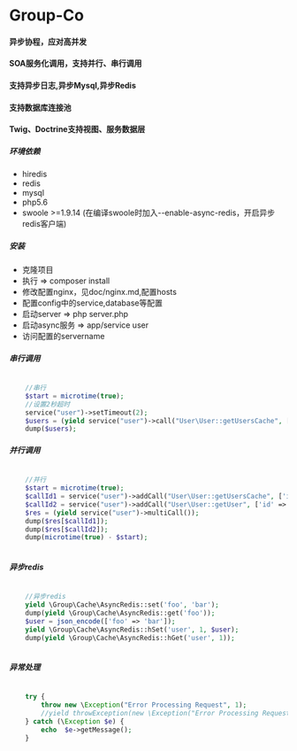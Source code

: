 # Group-Co	

#### 异步协程，应对高并发
#### SOA服务化调用，支持并行、串行调用
#### 支持异步日志,异步Mysql,异步Redis
#### 支持数据库连接池
#### Twig、Doctrine支持视图、服务数据层

##### 环境依赖
- hiredis 
- redis
- mysql
- php5.6
- swoole >=1.9.14 (在编译swoole时加入--enable-async-redis，开启异步redis客户端)

##### 安装
- 克隆项目
- 执行 => composer install
- 修改配置nginx，见doc/nginx.md,配置hosts
- 配置config中的service,database等配置
- 启动server => php server.php
- 启动async服务 => app/service user
- 访问配置的servername

##### 串行调用

```php

    //串行
    $start = microtime(true);
    //设置2秒超时
    service("user")->setTimeout(2);
    $users = (yield service("user")->call("User\User::getUsersCache", ['ids' => [1, 2, 3, 4, 5, 6, 7, 8, 9, 10]]));
    dump($users);

```

##### 并行调用

```php

    //并行
    $start = microtime(true);
    $callId1 = service("user")->addCall("User\User::getUsersCache", ['ids' => [1, 2, 3, 4, 5, 6, 7, 8, 9, 10]]);
    $callId2 = service("user")->addCall("User\User::getUser", ['id' => 1]);
    $res = (yield service("user")->multiCall());
    dump($res[$callId1]);
    dump($res[$callId2]);
    dump(microtime(true) - $start);
    
```

##### 异步redis

```php

    //异步redis
    yield \Group\Cache\AsyncRedis::set('foo', 'bar');
    dump(yield \Group\Cache\AsyncRedis::get('foo'));
    $user = json_encode(['foo' => 'bar']);
    yield \Group\Cache\AsyncRedis::hSet('user', 1, $user);
    dump(yield \Group\Cache\AsyncRedis::hGet('user', 1));
    
```

##### 异常处理

```php

    try {
        throw new \Exception("Error Processing Request", 1); 
        //yield throwException(new \Exception("Error Processing Request", 1));
    } catch (\Exception $e) {
        echo  $e->getMessage();
    }

```
